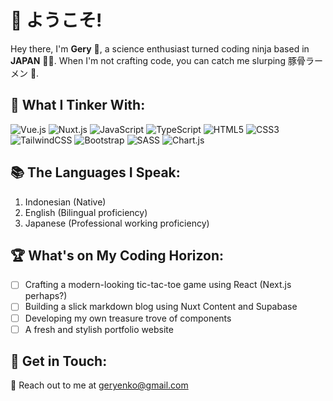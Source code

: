 # 👋 ようこそ!

Hey there, I'm **Gery** 🌟, a science enthusiast turned coding ninja based in **JAPAN** 🗾🍙. When I'm not crafting code, you can catch me slurping 豚骨ラーメン 🍜.

## 🌱 What I Tinker With:
![Vue.js](https://img.shields.io/badge/vuejs-%2335495e.svg?style=for-the-badge&logo=vuedotjs&logoColor=%234FC08D) ![Nuxt.js](https://img.shields.io/badge/Nuxt-002E3B?style=for-the-badge&logo=nuxtdotjs&logoColor=#00DC82) ![JavaScript](https://img.shields.io/badge/javascript-%23323330.svg?style=for-the-badge&logo=javascript&logoColor=%23F7DF1E) ![TypeScript](https://img.shields.io/badge/typescript-%23007ACC.svg?style=for-the-badge&logo=typescript&logoColor=white) ![HTML5](https://img.shields.io/badge/html5-%23E34F26.svg?style=for-the-badge&logo=html5&logoColor=white) ![CSS3](https://img.shields.io/badge/css3-%231572B6.svg?style=for-the-badge&logo=css3&logoColor=white) ![TailwindCSS](https://img.shields.io/badge/tailwindcss-%2338B2AC.svg?style=for-the-badge&logo=tailwind-css&logoColor=white) ![Bootstrap](https://img.shields.io/badge/bootstrap-%23563D7C.svg?style=for-the-badge&logo=bootstrap&logoColor=white) ![SASS](https://img.shields.io/badge/SASS-hotpink.svg?style=for-the-badge&logo=SASS&logoColor=white) ![Chart.js](https://img.shields.io/badge/chart.js-F5788D.svg?style=for-the-badge&logo=chart.js&logoColor=white)

## 📚 The Languages I Speak:
1. Indonesian (Native)
2. English (Bilingual proficiency)
3. Japanese (Professional working proficiency)

## 🏆 What's on My Coding Horizon:
- [ ] Crafting a modern-looking tic-tac-toe game using React (Next.js perhaps?)
- [ ] Building a slick markdown blog using Nuxt Content and Supabase
- [ ] Developing my own treasure trove of components
- [ ] A fresh and stylish portfolio website

## 📨 Get in Touch:
📧 Reach out to me at geryenko@gmail.com

<!---
Zarons/Zarons is a ✨ special ✨ repository because its `README.md` (this file) appears on your GitHub profile.
You can click the Preview link to take a look at your changes.
--->
